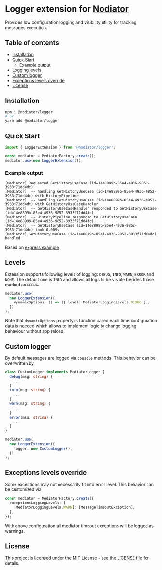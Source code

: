 # Logger extension for [Nodiator](https://github.com/Matii96/nodiator)

Provides low configuration logging and visibility utility for tracking messages execution.

## Table of contents

- [Installation](#installation)
- [Quick Start](#quick_start)
  - [Example output](#quick_start_example_output)
- [Logging levels](#levels)
- [Custom logger](#custom_logger)
- [Exceptions levels override](#exceptions_levels)
- [License](#license)

## Installation

<a name="installation"></a>

```bash
npm i @nodiator/logger
# or
yarn add @nodiator/logger
```

## Quick Start

<a name="quick_start"></a>

```ts
import { LoggerExtension } from '@nodiator/logger';

const mediator = MediatorFactory.create();
mediator.use(new LoggerExtension());
```

### Example output

<a name="quick_start_example_output"></a>

```
[Mediator] Requested GetHistoryUseCase (id=14e8899b-85e4-4936-9852-3933f71dd4dc)
[Mediator]  -- handling GetHistoryUseCase (id=14e8899b-85e4-4936-9852-3933f71dd4dc) with HistoryPipeline
[Mediator]  -- handling GetHistoryUseCase (id=14e8899b-85e4-4936-9852-3933f71dd4dc) with GetHistoryUseCaseHandler
[Mediator]  -- GetHistoryUseCaseHandler responded to GetHistoryUseCase (id=14e8899b-85e4-4936-9852-3933f71dd4dc)
[Mediator]  -- HistoryPipeline responded to GetHistoryUseCase (id=14e8899b-85e4-4936-9852-3933f71dd4dc)
[Mediator]  -- GetHistoryUseCase (id=14e8899b-85e4-4936-9852-3933f71dd4dc) took 0.009s
[Mediator] GetHistoryUseCase (id=14e8899b-85e4-4936-9852-3933f71dd4dc) handled
```

Based on [express example](https://github.com/Matii96/nodiator/tree/main/examples/01-express).

## Levels

<a name="levels"></a>

Extension supports following levels of logging: `DEBUG`, `INFO`, `WARN`, `ERROR` and `NONE`. The default one is `INFO` and allows all logs to be visible besides those marked as `DEBUG`.

```ts
mediator.use(
  new LoggerExtension({
    dynamicOptions: () => ({ level: MediatorLoggingLevels.DEBUG }),
  })
);
```

Note that `dynamicOptions` property is function called each time configuration data is needed which allows to implement logic to change logging behaviour without app reload.

## Custom logger

<a name="custom_logger"></a>

By default messages are logged via `console` methods. This behavior can be overwritten by

```ts
class CustomLogger implements MediatorLogger {
  debug(msg: string) {
    ...
  }
  info(msg: string) {
    ...
  }
  warn(msg: string) {
    ...
  }
  error(msg: string) {
    ...
  }
}

mediator.use(
  new LoggerExtension({
    logger: new CustomLogger(),
  })
);
```

## Exceptions levels override

<a name="exceptions_levels"></a>

Some exceptions may not necessarily fit into error level. This behavior can be customized via

```ts
const mediator = MediatorFactory.create({
  exceptionsLoggingLevels: {
    [MediatorLoggingLevels.WARN]: [MessageTimeoutException],
  },
});
```

With above configuration all mediator timeout exceptions will be logged as warnings.

## License

<a name="license"></a>

This project is licensed under the MIT License - see the [LICENSE file](https://github.com/Matii96/nodiator/tree/main/LICENSE) for details.
